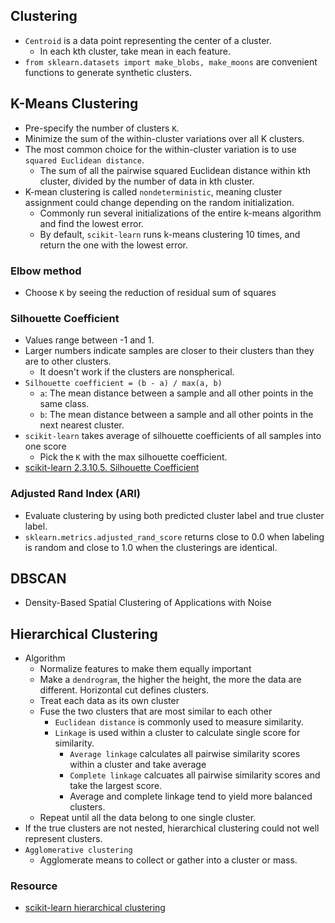 ## Clustering

- `Centroid` is a data point representing the center of a cluster.
    - In each kth cluster, take mean in each feature.
- `from sklearn.datasets import make_blobs, make_moons` are convenient functions to generate synthetic clusters.

## K-Means Clustering

- Pre-specify the number of clusters `K`.
- Minimize the sum of the within-cluster variations over all K clusters.
- The most common choice for the within-cluster variation is to use `squared Euclidean distance`.
    - The sum of all the pairwise squared Euclidean distance within kth cluster, divided by the number of data in kth
      cluster.
- K-mean clustering is called `nondeterministic`, meaning cluster assignment could change depending on the random
  initialization.
    - Commonly run several initializations of the entire k-means algorithm and find the lowest error.
    - By default, `scikit-learn` runs k-means clustering 10 times, and return the one with the lowest error.

### Elbow method

- Choose `K` by seeing the reduction of residual sum of squares

### Silhouette Coefficient

- Values range between -1 and 1.
- Larger numbers indicate samples are closer to their clusters than they are to other clusters.
    - It doesn't work if the clusters are nonspherical.
- `Silhouette coefficient = (b - a) / max(a, b)`
    - `a`: The mean distance between a sample and all other points in the same class.
    - `b`: The mean distance between a sample and all other points in the next nearest cluster.
- `scikit-learn` takes average of silhouette coefficients of all samples into one score
    - Pick the `K` with the max silhouette coefficient.
- [scikit-learn 2.3.10.5. Silhouette Coefficient](https://scikit-learn.org/stable/modules/clustering.html#silhouette-coefficient)

### Adjusted Rand Index (ARI)

- Evaluate clustering by using both predicted cluster label and true cluster label.
- `sklearn.metrics.adjusted_rand_score` returns close to 0.0 when labeling is random and close to 1.0 when the
  clusterings are identical.

## DBSCAN

- Density-Based Spatial Clustering of Applications with Noise

## Hierarchical Clustering

- Algorithm
    - Normalize features to make them equally important
    - Make a `dendrogram`, the higher the height, the more the data are different. Horizontal cut defines clusters.
    - Treat each data as its own cluster
    - Fuse the two clusters that are most similar to each other
        - `Euclidean distance` is commonly used to measure similarity.
        - `Linkage` is used within a cluster to calculate single score for similarity.
            - `Average linkage` calculates all pairwise similarity scores within a cluster and take average
            - `Complete linkage` calcuates all pairwise similarity scores and take the largest score.
            - Average and complete linkage tend to yield more balanced clusters.
    - Repeat until all the data belong to one single cluster.
- If the true clusters are not nested, hierarchical clustering could not well represent clusters.
- `Agglomerative clustering`
    - Agglomerate means to collect or gather into a cluster or mass.

### Resource

- [scikit-learn hierarchical clustering](https://scikit-learn.org/stable/modules/clustering.html#hierarchical-clustering)
